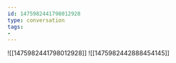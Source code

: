 ```yaml
---
id: 1475982441798012928
type: conversation
tags:
- 
---
```

![[1475982441798012928]]
![[1475982442888454145]]

